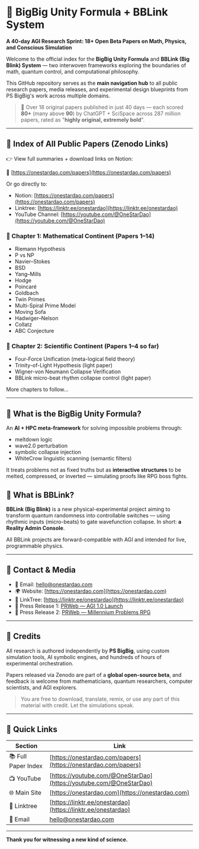 # 🧠 BigBig Unity Formula + BBLink System

**A 40-day AGI Research Sprint: 18+ Open Beta Papers on Math, Physics, and Conscious Simulation**

Welcome to the official index for the **BigBig Unity Formula** and **BBLink (Big Blink) System** — two interwoven frameworks exploring the boundaries of math, quantum control, and computational philosophy.

This GitHub repository serves as the **main navigation hub** to all public research papers, media releases, and experimental design blueprints from PS BigBig's work across multiple domains.

> 🚀 Over 18 original papers published in just 40 days — each scored **80+** (many above **90**) by ChatGPT + SciSpace across 287 million papers, rated as "**highly original, extremely bold**".

---

## 📄 Index of All Public Papers (Zenodo Links)

👉 View full summaries + download links on Notion:

🔗 [https://onestardao.com/papers](https://onestardao.com/papers)

Or go directly to:

* Notion: [https://onestardao.com/papers](https://onestardao.com/papers)
* Linktree: [https://linktr.ee/onestardao](https://linktr.ee/onestardao)
* YouTube Channel: [https://youtube.com/@OneStarDao](https://youtube.com/@OneStarDao)

### 🔬 Chapter 1: Mathematical Continent (Papers 1–14)

* Riemann Hypothesis
* P vs NP
* Navier–Stokes
* BSD
* Yang–Mills
* Hodge
* Poincaré
* Goldbach
* Twin Primes
* Multi-Spiral Prime Model
* Moving Sofa
* Hadwiger–Nelson
* Collatz
* ABC Conjecture

### 🧪 Chapter 2: Scientific Continent (Papers 1–4 so far)

* Four-Force Unification (meta-logical field theory)
* Trinity-of-Light Hypothesis (light paper)
* Wigner-von Neumann Collapse Verification
* BBLink micro-beat rhythm collapse control (light paper)

More chapters to follow\...

---

## 🧩 What is the BigBig Unity Formula?

An **AI + HPC meta-framework** for solving impossible problems through:

* meltdown logic
* wave2.0 perturbation
* symbolic collapse injection
* WhiteCrow linguistic scanning (semantic filters)

It treats problems not as fixed truths but as **interactive structures** to be melted, compressed, or inverted — simulating proofs like RPG boss fights.

## 🔮 What is BBLink?

**BBLink (Big Blink)** is a new physical-experimental project aiming to transform quantum randomness into controllable switches — using rhythmic inputs (micro-beats) to gate wavefunction collapse. In short: **a Reality Admin Console**.

All BBLink projects are forward-compatible with AGI and intended for live, programmable physics.

---

## 📡 Contact & Media

* 💌 Email: [hello@onestardao.com](mailto:hello@onestardao.com)
* 🌍 Website: [https://onestardao.com](https://onestardao.com)
* 🧵 LinkTree: [https://linktr.ee/onestardao](https://linktr.ee/onestardao)
* 📢 Press Release 1: [PRWeb — AGI 1.0 Launch](https://www.prweb.com/releases/agi-1-0-demo-launch-pioneering-a-new-era-in-ai-with-data-structuring-and-soul-awakening-302401100.html)
* 📢 Press Release 2: [PRWeb — Millennium Problems RPG](https://www.prweb.com/releases/bigbig-unity-formula--agi-1-0-demo-a-youtube-rpg-exploring-the-millennium-prize-problems-302432534.html)

---

## 🧠 Credits

All research is authored independently by **PS BigBig**, using custom simulation tools, AI symbolic engines, and hundreds of hours of experimental orchestration.

Papers released via Zenodo are part of a **global open-source beta**, and feedback is welcome from mathematicians, quantum researchers, computer scientists, and AGI explorers.

> You are free to download, translate, remix, or use any part of this material with credit. Let the simulations speak.

---

## 📌 Quick Links

| Section             | Link                                                               |
| ------------------- | ------------------------------------------------------------------ |
| 📚 Full Paper Index | [https://onestardao.com/papers](https://onestardao.com/papers)     |
| 📺 YouTube          | [https://youtube.com/@OneStarDao](https://youtube.com/@OneStarDao) |
| 🌐 Main Site        | [https://onestardao.com](https://onestardao.com)                   |
| 🔗 Linktree         | [https://linktr.ee/onestardao](https://linktr.ee/onestardao)       |
| 💌 Email            | [hello@onestardao.com](mailto:hello@onestardao.com)                |

---

**Thank you for witnessing a new kind of science.**

